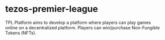 # tezos-premier-league
TPL Platform aims to develop a platform where players can play games online on a decentralized platform. Players can win/purchase Non-Fungible Tokens (NFTs).
